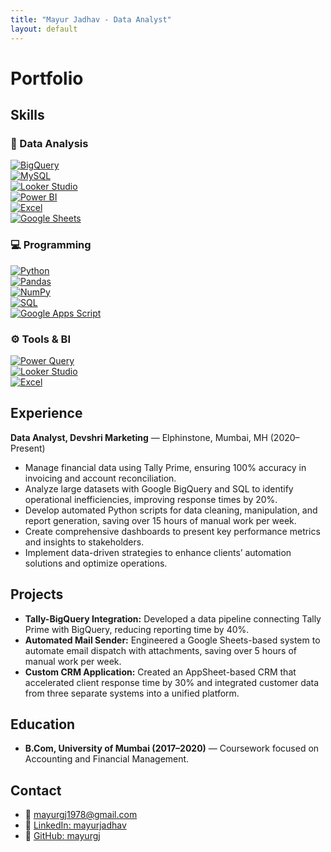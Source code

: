 ```yaml
---
title: "Mayur Jadhav - Data Analyst"
layout: default
---
```


# Portfolio

## Skills
### 🧠 Data Analysis
[![BigQuery](https://upload.wikimedia.org/wikipedia/commons/2/20/Google_BigQuery_Logo.png)](https://cloud.google.com/bigquery)  
[![MySQL](https://upload.wikimedia.org/wikipedia/en/d/dd/MySQL_logo.svg)](https://www.mysql.com/)  
[![Looker Studio](https://upload.wikimedia.org/wikipedia/commons/e/e3/Looker_Studio_logo.svg)](https://lookerstudio.google.com/)  
[![Power BI](https://upload.wikimedia.org/wikipedia/commons/c/cf/New_Power_BI_Logo.svg)](https://powerbi.microsoft.com/)  
[![Excel](https://upload.wikimedia.org/wikipedia/commons/7/73/Microsoft_Excel_2013_logo.svg)](https://www.microsoft.com/en-in/microsoft-365/excel)  
[![Google Sheets](https://upload.wikimedia.org/wikipedia/commons/1/12/Google_Sheets_logo_%282014-2020%29.svg)](https://www.google.com/sheets/about/)

### 💻 Programming
[![Python](https://upload.wikimedia.org/wikipedia/commons/c/c3/Python-logo-notext.svg)](https://www.python.org/)  
[![Pandas](https://upload.wikimedia.org/wikipedia/commons/e/ed/Pandas_logo.svg)](https://pandas.pydata.org/)  
[![NumPy](https://upload.wikimedia.org/wikipedia/commons/3/31/NumPy_logo_2020.svg)](https://numpy.org/)  
[![SQL](https://upload.wikimedia.org/wikipedia/commons/8/87/Sql_data_base_with_logo.png)](https://en.wikipedia.org/wiki/SQL)  
[![Google Apps Script](https://upload.wikimedia.org/wikipedia/commons/2/25/Google_Script_logo.png)](https://developers.google.com/apps-script)

### ⚙️ Tools & BI
[![Power Query](https://learn.microsoft.com/en-us/power-query/media/power-query-logo.png)](https://learn.microsoft.com/en-us/power-query/)  
[![Looker Studio](https://upload.wikimedia.org/wikipedia/commons/e/e3/Looker_Studio_logo.svg)](https://lookerstudio.google.com/)  
[![Excel](https://upload.wikimedia.org/wikipedia/commons/7/73/Microsoft_Excel_2013_logo.svg)](https://www.microsoft.com/en-in/microsoft-365/excel)

## Experience
**Data Analyst, Devshri Marketing** — Elphinstone, Mumbai, MH (2020–Present)  
- Manage financial data using Tally Prime, ensuring 100% accuracy in invoicing and account reconciliation.  
- Analyze large datasets with Google BigQuery and SQL to identify operational inefficiencies, improving response times by 20%.  
- Develop automated Python scripts for data cleaning, manipulation, and report generation, saving over 15 hours of manual work per week.  
- Create comprehensive dashboards to present key performance metrics and insights to stakeholders.  
- Implement data-driven strategies to enhance clients’ automation solutions and optimize operations.  

## Projects
- **Tally-BigQuery Integration:** Developed a data pipeline connecting Tally Prime with BigQuery, reducing reporting time by 40%.  
- **Automated Mail Sender:** Engineered a Google Sheets-based system to automate email dispatch with attachments, saving over 5 hours of manual work per week.  
- **Custom CRM Application:** Created an AppSheet-based CRM that accelerated client response time by 30% and integrated customer data from three separate systems into a unified platform. 

## Education
- **B.Com, University of Mumbai (2017–2020)** — Coursework focused on Accounting and Financial Management.  

## Contact
- 📧 [mayurgj1978@gmail.com](mailto:mayurgj1978@gmail.com)  
- 🔗 [LinkedIn: mayurjadhav](https://www.linkedin.com/in/mayurjadhav/)  
- 🐙 [GitHub: mayurgj](https://github.com/mayurgj)


